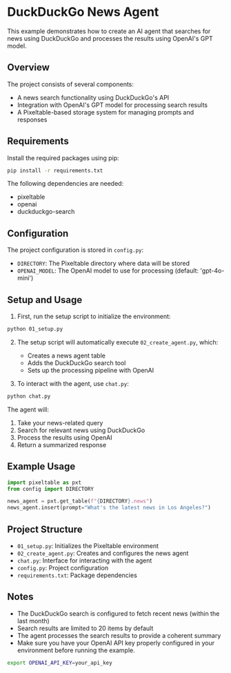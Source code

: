 # DuckDuckGo News Agent

This example demonstrates how to create an AI agent that searches for news using DuckDuckGo and processes the results using OpenAI's GPT model.

## Overview

The project consists of several components:
- A news search functionality using DuckDuckGo's API
- Integration with OpenAI's GPT model for processing search results
- A Pixeltable-based storage system for managing prompts and responses

## Requirements

Install the required packages using pip:

```bash
pip install -r requirements.txt
```

The following dependencies are needed:
- pixeltable
- openai
- duckduckgo-search

## Configuration

The project configuration is stored in `config.py`:
- `DIRECTORY`: The Pixeltable directory where data will be stored
- `OPENAI_MODEL`: The OpenAI model to use for processing (default: 'gpt-4o-mini')

## Setup and Usage

1. First, run the setup script to initialize the environment:
```bash
python 01_setup.py
```

2. The setup script will automatically execute `02_create_agent.py`, which:
   - Creates a news agent table
   - Adds the DuckDuckGo search tool
   - Sets up the processing pipeline with OpenAI

3. To interact with the agent, use `chat.py`:
```bash
python chat.py
```

The agent will:
1. Take your news-related query
2. Search for relevant news using DuckDuckGo
3. Process the results using OpenAI
4. Return a summarized response

## Example Usage

```python
import pixeltable as pxt
from config import DIRECTORY

news_agent = pxt.get_table(f"{DIRECTORY}.news")
news_agent.insert(prompt="What's the latest news in Los Angeles?")
```

## Project Structure

- `01_setup.py`: Initializes the Pixeltable environment
- `02_create_agent.py`: Creates and configures the news agent
- `chat.py`: Interface for interacting with the agent
- `config.py`: Project configuration
- `requirements.txt`: Package dependencies

## Notes

- The DuckDuckGo search is configured to fetch recent news (within the last month)
- Search results are limited to 20 items by default
- The agent processes the search results to provide a coherent summary 
- Make sure you have your OpenAI API key properly configured in your environment before running the example. 

```bash
export OPENAI_API_KEY=your_api_key
```

